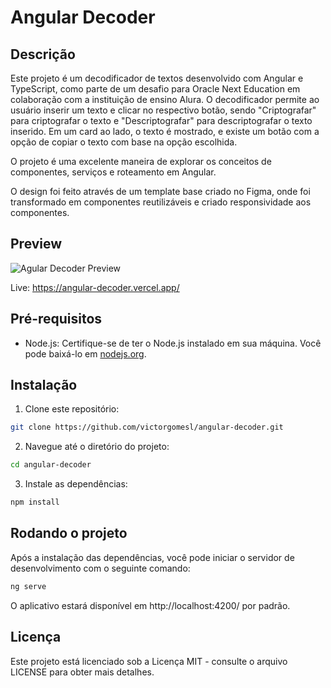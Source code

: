 # Angular Decoder

## Descrição

Este projeto é um decodificador de textos desenvolvido com Angular e TypeScript, como parte de um desafio para Oracle Next Education em colaboração com a instituição de ensino Alura. O decodificador permite ao usuário inserir um texto e clicar no respectivo botão, sendo "Criptografar" para criptografar o texto e "Descriptografar" para descriptografar o texto inserido. Em um card ao lado, o texto é mostrado, e existe um botão com a opção de copiar o texto com base na opção escolhida. 

O projeto é uma excelente maneira de explorar os conceitos de componentes, serviços e roteamento em Angular.

O design foi feito através de um template base criado no Figma, onde foi transformado em componentes reutilizáveis e criado responsividade aos componentes.

## Preview

![Agular Decoder Preview](https://i.imgur.com/zrnSYYx.png)

Live: https://angular-decoder.vercel.app/


## Pré-requisitos

- Node.js: Certifique-se de ter o Node.js instalado em sua máquina. Você pode baixá-lo em [nodejs.org](https://nodejs.org/).

## Instalação

1. Clone este repositório:
```bash
git clone https://github.com/victorgomesl/angular-decoder.git
```

2. Navegue até o diretório do projeto:
```bash
cd angular-decoder
```

3. Instale as dependências:
```bash
npm install
```

## Rodando o projeto
Após a instalação das dependências, você pode iniciar o servidor de desenvolvimento com o seguinte comando:
```bash
ng serve
```

O aplicativo estará disponível em http://localhost:4200/ por padrão.

## Licença
Este projeto está licenciado sob a Licença MIT - consulte o arquivo LICENSE para obter mais detalhes.

